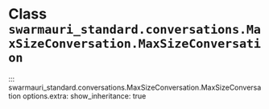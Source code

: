 # Class `swarmauri_standard.conversations.MaxSizeConversation.MaxSizeConversation`

::: swarmauri_standard.conversations.MaxSizeConversation.MaxSizeConversation
    options.extra:
      show_inheritance: true

